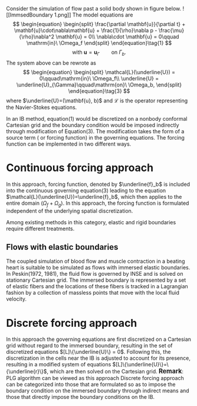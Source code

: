Consider the simulation of flow past a solid body shown in figure below.
![[ImmsedBoundary 1.png]]
The model equations are
$$
\begin{equation}
\begin{split}
\frac{\partial \mathbf{u}}{\partial t} + \mathbf{u}\cdot\nabla\mathbf{u} + \frac{1}{\rho}\nabla p - \frac{\mu}{\rho}\nabla^2 \mathbf{u} = 0\\
\nabla\cdot \mathbf{u} = 0\qquad \mathrm{in}\ \Omega_f
\end{split}
\end{equation}\tag{1}
$$
$$
\mathrm{with}\ \mathbf{u} = \mathbf{u}_{\Gamma}\qquad \mathrm{on}\ \Gamma_b. \tag{2}
$$
The system above can be rewrote as
$$
\begin{equation}
\begin{split}
\mathcal{L}(\underline{U}) = 0\qquad\mathrm{in}\ \Omega_f\\
\underline{U} = \underline{U}_{\Gamma}\qquad\mathrm{on}\ \Omega_b,
\end{split}
\end{equation}\tag{3}
$$
where $\underline{U}=(\mathbf{u}, b)$ and $\mathcal{L}$ is the operator representing the Navier-Stokes equations.

In an IB method, equation(1) would be discretized on a nonbody conformal Cartesian grid and the boundary condition would be imposed indirectly through modification of Equation(3). The modification takes the form of a source term ( or forcing function) in the governing equations. The forcing function can be implemented in two different ways.
# Continuous forcing approach
In this approach, forcing function, denoted by $\underline{f}_b$ is included into the continuous governing equation(3) leading to the equation $\mathcal{L}(\underline{U})=\underline{f}_b$, which then applies to the entire domain $(\Omega_f + \Omega_g)$.
In this approach, the forcing function  is formulated independent of the underlying spatial discretization.

Among existing methods in this category, elastic and rigid boundaries require different treatments.
## Flows with elastic boundaries
The coupled simulation of blood flow and muscle contraction in a beating heart is suitable to be simulated as flows with immersed elastic boundaries.
In Peskin(1972, 1981), the fluid flow is governed by INSE and is solved on stationary Cartesian grid. The immersed boundary is represented by a set of elastic fibers and the locations of these fibers is tracked in a Lagrangian fashion by a collection of massless points that move with the local fluid velocity.

# Discrete forcing approach
In this approach the governing equations are first discretized on a Cartesian grid without regard to the immersed boundary, resulting in the set of discretized equations $[L]\{\underline{U}\} = 0$. Following this, the discretization in the cells near the IB is adjusted to account for its presence, resulting in a modified system of equations $[L]\{\underline{U}\}=\{\underline{r}\}$, which are then solved on the Cartesian grid.
**<big>Remark</big>**: PLG algorithm can be viewed as this approach
Discrete forcing approach can be categorized into those that are formulated so as to impose the boundary condition on the immersed boundary through indirect means and those that directly impose the boundary conditions on the IB.